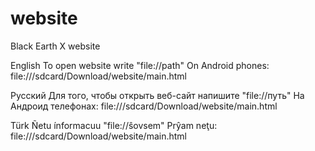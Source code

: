 # website
Black Earth X website

English
To open website write "file://path"
On Android phones: file:///sdcard/Download/website/main.html

Русский
Для того, чтобы открыть веб-сайт напишите "file://путь"
На Андроид телефонах: file:///sdcard/Download/website/main.html

Türk
Ñetu ínformacuu "file://ŝovsem"
Prŷam neţu: file:///sdcard/Download/website/main.html
